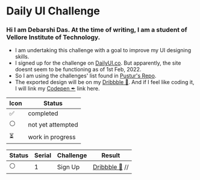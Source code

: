 # Daily UI Challenge
### Hi I am Debarshi Das. At the time of writing, I am a student of Vellore Institute of Technology.
- I am undertaking this challenge with a goal to improve my UI designing skills.
- I signed up  for the challenge on [DailyUI.co](https://www.dailyui.co/). But apparently, the site doesnt seem to be functioning as of 1st Feb, 2022.
- So I am using the challenges' list found in [Pustur's Repo](https://gist.github.com/Pustur/3b2bee790d2c8a966136d76a9157d5e4).
- The exported design will be on my [Dribbble 🏀](https://dribbble.com/DarkStark9000). And if I feel like coding it, I will link my [Codepen ✒](https://codepen.io/darkstark9000) link here.

| Icon | Status |
---- | ----
✅ | completed
⚪ | not yet attempted
⏳ | work in progress

| Status | Serial | Challenge | Result |
---- | ---- | ---- | ---- 
⚪ | 1 | Sign Up | [Dribbble 🏀](https://dribbble.com/shots/17405355--Concept-Forestapp-cc-Sign-Up-form) //
